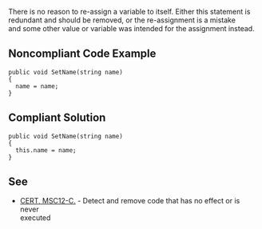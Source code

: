 
There is no reason to re-assign a variable to itself. Either this statement is redundant and should be removed, or the re-assignment is a mistake<br>and some other value or variable was intended for the assignment instead.

## Noncompliant Code Example


    public void SetName(string name)
    {
      name = name;
    }


## Compliant Solution


    public void SetName(string name)
    {
      this.name = name;
    }


## See

- [CERT, MSC12-C.](https://www.securecoding.cert.org/confluence/x/NYA5) - Detect and remove code that has no effect or is never<br>  executed


